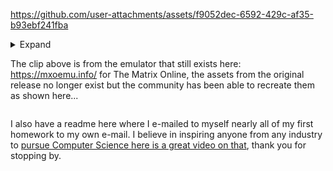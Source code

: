 


https://github.com/user-attachments/assets/f9052dec-6592-429c-af35-b93ebf241fba

<details><summary>Expand

The clip above is from the emulator that still exists here: https://mxoemu.info/ for The Matrix Online,
the assets from the original release no longer exist but the community has been able to recreate them as shown here...</details></summary>

I also have a readme here where I e-mailed to myself nearly all of my first homework to my own e-mail.
I believe in inspiring anyone from any industry to [pursue Computer Science here is a great video on that](https://www.youtube.com/watch?v=nKIu9yen5nc), thank you for stopping by.
